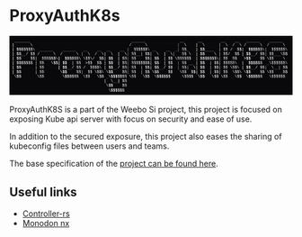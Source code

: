 # ProxyAuthK8s

![ProxyAuthK8s Logo](art.png)

ProxyAuthK8S is a part of the Weebo Si project, this project is focused on exposing Kube api server with focus on security and ease of use.

In addition to the secured exposure, this project also eases the sharing of kubeconfig files between users and teams.

The base specification of the [project can be found here](https://batleforc.github.io/weebo-si/0.projects/reverse-api-kube-oidc-based.html).

## Useful links

- [Controller-rs](https://github.com/kube-rs/controller-rs/blob/main/src/controller.rs)
- [Monodon nx](https://github.com/cammisuli/monodon/tree/main/packages/rust)
